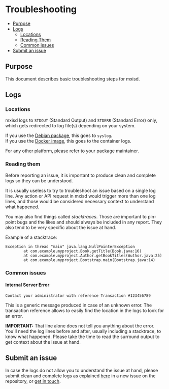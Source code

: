 # Troubleshooting
- [Purpose](#purpose)
- [Logs](#logs)
  - [Locations](#locations)
  - [Reading Them](#reading-them)
  - [Common issues](#common-issues)
- [Submit an issue](#submit-an-issue)

## Purpose
This document describes basic troubleshooting steps for mxisd.

## Logs
### Locations
mxisd logs to `STDOUT` (Standard Output) and `STDERR` (Standard Error) only, which gets redirected
to log file(s) depending on your system.

If you use the [Debian package](install/debian.md), this goes to `syslog`.  
If you use the [Docker image](install/docker.md), this goes to the container logs.  

For any other platform, please refer to your package maintainer.

### Reading them
Before reporting an issue, it is important to produce clean and complete logs so they can be understood.

It is usually useless to try to troubleshoot an issue based on a single log line. Any action or API request
in mxisd would trigger more than one log lines, and those would be considered necessary context to
understand what happened.

You may also find things called *stacktraces*. Those are important to pin-point bugs and the likes and should
always be included in any report. They also tend to be very specific about the issue at hand.

Example of a stacktrace:
```
Exception in thread "main" java.lang.NullPointerException
        at com.example.myproject.Book.getTitle(Book.java:16)
        at com.example.myproject.Author.getBookTitles(Author.java:25)
        at com.example.myproject.Bootstrap.main(Bootstrap.java:14)
```

### Common issues
#### Internal Server Error
`Contact your administrator with reference Transaction #123456789`

This is a generic message produced in case of an unknown error. The transaction reference allows to easily find
the location in the logs to look for an error.

**IMPORTANT:** That line alone does not tell you anything about the error. You'll need the log lines before and after,
usually including a stacktrace, to know what happened. Please take the time to read the surround output to get
context about the issue at hand.

## Submit an issue
In case the logs do not allow you to understand the issue at hand, please submit clean and complete logs
as explained [here](#reading-them) in a new issue on the repository, or [get in touch](../README.md#contact).
